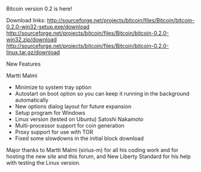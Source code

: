 Bitcoin version 0.2 is here!

Download links:
http://sourceforge.net/projects/bitcoin/files/Bitcoin/bitcoin-0.2.0-win32-setup.exe/download
http://sourceforge.net/projects/bitcoin/files/Bitcoin/bitcoin-0.2.0-win32.zip/download
http://sourceforge.net/projects/bitcoin/files/Bitcoin/bitcoin-0.2.0-linux.tar.gz/download

New Features

Martti Malmi
 - Minimize to system tray option
 - Autostart on boot option so you can keep it running in the background automatically
 - New options dialog layout for future expansion
 - Setup program for Windows
 - Linux version (tested on Ubuntu)
Satoshi Nakamoto
 - Multi-processor support for coin generation
 - Proxy support for use with TOR
 - Fixed some slowdowns in the initial block download

Major thanks to Martti Malmi (sirius-m) for all his coding work and for hosting the new site and this forum, and New Liberty Standard for his help with testing the Linux version.